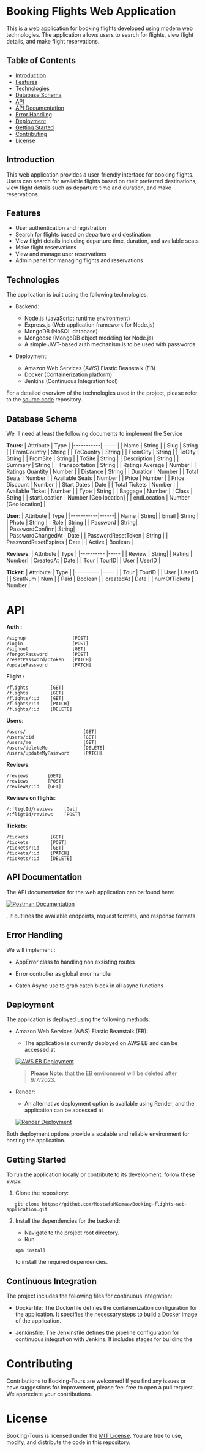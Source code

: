 # Booking Flights Web Application

This is a web application for booking flights developed using modern web technologies. The application allows users to search for flights, view flight details, and make flight reservations.

## Table of Contents

- [Introduction](#introduction)
- [Features](#features)
- [Technologies](#technologies)
- [Database Schema](#database-schema)
- [API](#api)
- [API Documentation](#api-documentation)
- [Error Handling](#error-handling)
- [Deployment](#deployment)
- [Getting Started](#getting-started)
- [Contributing](#contributing)
- [License](#license)

## Introduction

This web application provides a user-friendly interface for booking flights. Users can search for available flights based on their preferred destinations, view flight details such as departure time and duration, and make reservations.

## Features

- User authentication and registration
- Search for flights based on departure and destination
- View flight details including departure time, duration, and available seats
- Make flight reservations
- View and manage user reservations
- Admin panel for managing flights and reservations

## Technologies

The application is built using the following technologies:

- Backend:

  - Node.js (JavaScript runtime environment)
  - Express.js (Web application framework for Node.js)
  - MongoDB (NoSQL database)
  - Mongoose (MongoDB object modeling for Node.js)
  - A simple JWT-based auth mechanism is to be used with passwords

- Deployment:
  - Amazon Web Services (AWS) Elastic Beanstalk (EB)
  - Docker (Containerization platform)
  - Jenkins (Continuous Integration tool)

For a detailed overview of the technologies used in the project, please refer to the [source code](https://github.com/MostafaMGomaa/Booking-flights-web-application/tree/master/src) repository.

## Database Schema

We 'll need at least the following documents to implement
the Service

**Tours**:
| Attribute | Type |
|-----------| ----- |
| Name | String |
| Slug | String |
| FromCountry | String |
| ToCountry | String |
| FromCity | String |
| ToCity | String |
| FromSite | String |
| ToSite | String |
| Description | String |
| Summary | String |
| Transportation | String |
| Ratings Average | Number |
| Ratings Quantity | Number |
| Distance | String |
| Duration | Number |
| Total Seats | Number |
| Available Seats | Number |
| Price | Number |
| Price Discount | Number |
| Start Dates | Date |
| Total Tickets | Number |
| Available Ticket | Number |
| Type | String |
| Baggage | Number |
| Class | String |
| startLocation | Number [Geo location] |
| endLocation | Number [Geo location] |

**User**:
| Attribute | Type |
|-----------|------|
| Name | String|
| Email | String |
| Photo | String |
| Role | String |
| Password | String|  
| PasswordConfirm| String|  
| PasswordChangedAt | Date |
| PasswordResetToken | String |
| PasswordResetExpires | Date |
| Active | Boolean |

**Reviews**:
| Attribute | Type |
|---------- |----- |
| Review | String|
| Rating | Number|
| CreatedAt | Date |
| Tour | TourID|
| User | UserID |

**Ticket**:
| Attribute | Type |
|---------- |----- |
| Tour | TourID |
| User | UserID |
| SeatNum | Num |
| Paid | Boolean |
| createdAt | Date |
| numOfTickets | Number |

# API

**Auth :**

```
/signup                 [POST]
/login                  [POST]
/signout                [GET]
/forgotPassword         [POST]
/resetPassword/:token   [PATCH]
/updatePassword         [PATCH]

```

**Flight :**

```
/flights        [GET]
/flights        [GET]
/flights/:id    [GET]
/flights/:id    [PATCH]
/flights/:id    [DELETE]

```

**Users**:

```
/users/                     [GET]
/users/:id                  [GET]
/users/me                   [GET]
/users/deleteMe             [DELETE]
/users/updateMyPassword     [PATCH]
```

**Reviews**:

```
/reviews       [GET]
/reviews       [POST]
/reviews/:id   [GET]

```

**Reviews on flights**:

```
/:fligtId/reviews    [Get]
/:fligtId/reviews    [POST]
```

**Tickets**:

```
/tickets        [GET]
/tickets        [POST]
/tickets/:id    [GET]
/tickets/:id    [PATCH]
/tickets/:id    [DELETE]
```

## API Documentation

The API documentation for the web application can be found here:

[![Postman Documentation](https://img.shields.io/badge/Postman-Documentation-orange?style=for-the-badge&logo=postman)](https://documenter.getpostman.com/view/19817635/2s8Z6sccEV)

. It outlines the available endpoints, request formats, and response formats.

## Error Handling

We will implement :

- AppError class to handling non exsisting routes

* Error controller as global error handler

- Catch Async use to grab catch block in all async functions

## Deployment

The application is deployed using the following methods:

- Amazon Web Services (AWS) Elastic Beanstalk (EB):

  - The application is currently deployed on AWS EB and can be accessed at

  [![AWS EB Deployment](https://img.shields.io/badge/AWS%20EB-Deployment-blue?style=for-the-badge&logo=amazon-aws)](http://booking-tours-dev22.us-east-1.elasticbeanstalk.com/)

  > **Please Note**: that the EB environment will be deleted after 9/7/2023.

- Render:

  - An alternative deployment option is available using Render, and the application can be accessed at

  [![Render Deployment](https://img.shields.io/badge/Render-Deployment-blue?style=for-the-badge&logo=render)](https://booking-flights-web-application.onrender.com/)

Both deployment options provide a scalable and reliable environment for hosting the application.

## Getting Started

To run the application locally or contribute to its development, follow these steps:

1. Clone the repository:

```git
   git clone https://github.com/MostafaMGomaa/Booking-flights-web-application.git
```

2. Install the dependencies for the backend:

   - Navigate to the project root directory.
   - Run

   ```shell
   npm install
   ```

   to install the required dependencies.

## Continuous Integration

The project includes the following files for continuous integration:

- Dockerfile: The Dockerfile defines the containerization configuration for the application. It specifies the necessary steps to build a Docker image of the application.

- Jenkinsfile: The Jenkinsfile defines the pipeline configuration for continuous integration with Jenkins. It includes stages for building the

# Contributing

Contributions to Booking-Tours are welcomed! If you find any issues or have suggestions for improvement, please feel free to open a pull request. We appreciate your contributions.

# License

Booking-Tours is licensed under the [MIT License](LICENSE). You are free to use, modify, and distribute the code in this repository.
